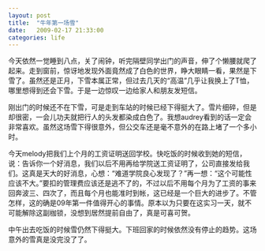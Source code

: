 ```yaml
---
layout: post
title:  "牛年第一场雪"
date:   2009-02-17 21:33:00
categories: life
---
```


今天依然一觉睡到八点，关了闹钟，听完隔壁同学出门的声音，伸了个懒腰就爬了起来。走到窗前，惊讶地发现外面竟然成了白色的世界，睁大眼睛一看，果然是下雪了。虽然还是正月，下雪本属正常，但过去几天的“高温”几乎让我换上了T恤，哪里想得到还会下雪。于是一边惊叹一边给家人和朋友发短信。

刚出门的时候还不在下雪，可是走到车站的时候已经下得挺大了。雪片细碎，但是却很密，一会儿功夫就把行人的头发都染成白色了。我想audrey看到的话一定会非常喜欢。虽然这场雪下得很意外，但公交车还是毫不意外的在路上堵了一个多小时。

今天melody把我们上个月的工资证明送回学校。快吃饭的时候收到她的短信，说：告诉你一个好消息，我们以后不用再给学院送工资证明了，公司直接发给我们。这真是天大的好消息，心想：“难道学院良心发现了？”再一想：“这个可能性应该不大。”要扣的管理费应该还是逃不了的，不过以后不用每个月为了工资的事来回奔波三、四次了，而且每个月也能准时到帐，这已经是一个巨大的进步了。不管怎样，这的确是09年第一件值得开心的事情。原本以为只要在这实习一天，就不可能解除这副枷锁，没想到居然提前自由了，真是可喜可贺。

中午出去吃饭的时候雪仍然下得挺大。下班回家的时候依然没有停止的趋势。这场意外的雪真是没完没了了。
